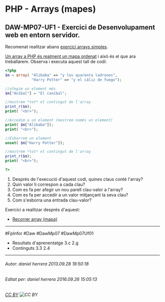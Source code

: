 # PHP - Arrays (mapes)
## DAW-MP07-UF1 - Exercici de Desenvolupament web en entorn servidor.
Recomenat realitzar abans [exercici arrays simples](/activitats/DAW-MP07/DAW-MP07-UF1/php-arrays-simples/readme.md).

[Un array a PHP és realment un mapa ordenat](http://www.php.net/manual/es/language.types.array.php) i això és el que ara treballarem. Observa i executa aquest tall de codi:

```php
<?php
$m = array( "Alibaba" => "y los quarenta ladrones",
	        "Harry Potter" => "y el cáliz de fuego");

//afegim un element més
$m["Aníbal"] = "El caníbal";

//mostrem *tot* el contingut de l'array
print_r($m);
print( "<br>");

//Accedim a un element (mostrem només un element)
print( $m["Alibaba"]);
print( "<br>");

//Esborrem un element
unset( $m["Harry Potter"]);

//mostrem *tot* el contingut de l'array
print_r($m);
print( "<br>");

?>
```

 1. Després de l'execució d'aquest codi, quines claus conté l'array?
 2. Quin valor li correspon a cada clau?
 3. Com es fa per afegir un nou parell clau-valor a l'array?
 4. Com es fa per accedir a un valor mitjançant la seva clau?
 5. Com s'esborra una entrada clau-valor?

Exercici a realitzar després d'aquest:

 * [Recorrer array (mapa)](/activitats/DAW-MP07/DAW-MP07-UF1/php-recorrer-array-mapa/readme.md)

---

#FpInfor #Daw #DawMp07 #DawMp07Uf01

* Resultats d'aprenentatge 3.c 2.g
* Continguts 3.3 2.4
---

###### Autor: daniel herrera 2013.09.28 19:50:18
###### Editat per: daniel herrera 2016.09.26 15:05:13
###### [CC BY](https://creativecommons.org/licenses/by/4.0/) ![CC BY](https://licensebuttons.net/l/by/3.0/80x15.png)
